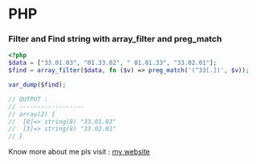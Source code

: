 # PHP

### Filter and Find string with array_filter and preg_match

```php
<?php
$data = ["33.01.03", "01.33.02", " 01.01.33", "33.02.01"];
$find = array_filter($data, fn ($v) => preg_match('(^33[.])', $v));

var_dump($find);

// OUTPUT : 
// ------------------
// array(2) {
//  [0]=> string(8) "33.01.03"
//  [3]=> string(8) "33.02.01"
// }
```

Know more about me pls visit : [my website](https://tamaasrory.com)